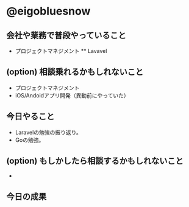 # @eigobluesnow

## 会社や業務で普段やっていること

* プロジェクトマネジメント
** Lavavel

## (option) 相談乗れるかもしれないこと

* プロジェクトマネジメント
* iOS/Andoidアプリ開発（異動前にやっていた）

## 今日やること

* Laravelの勉強の振り返り。
* Goの勉強。

## (option) もしかしたら相談するかもしれないこと

*

## 今日の成果
